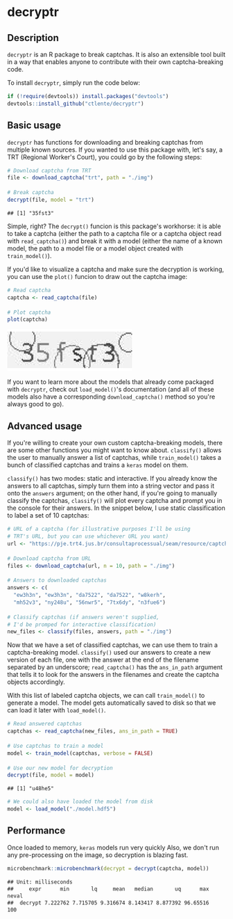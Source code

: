 
decryptr
========

Description
-----------

`decryptr` is an R package to break captchas. It is also an extensible tool built in a way that enables anyone to contribute with their own captcha-breaking code.

To install `decryptr`, simply run the code below:

``` r
if (!require(devtools)) install.packages("devtools")
devtools::install_github("ctlente/decryptr")
```

Basic usage
-----------

`decryptr` has functions for downloading and breaking captchas from multiple known sources. If you wanted to use this package with, let's say, a TRT (Regional Worker's Court), you could go by the following steps:

``` r
# Download captcha from TRT
file <- download_captcha("trt", path = "./img")

# Break captcha
decrypt(file, model = "trt")
```

    ## [1] "35fst3"

Simple, right? The `decrypt()` funcion is this package's workhorse: it is able to take a captcha (either the path to a captcha file or a captcha object read with `read_captcha()`) and break it with a model (either the name of a known model, the path to a model file or a model object created with `train_model()`).

If you'd like to visualize a captcha and make sure the decryption is working, you can use the `plot()` funcion to draw out the captcha image:

``` r
# Read captcha
captcha <- read_captcha(file)

# Plot captcha
plot(captcha)
```

![](README_files/figure-markdown_github/plot-1.png)

If you want to learn more about the models that already come packaged with `decryptr`, check out `load_model()`'s documentation (and all of these models also have a corresponding `download_captcha()` method so you're always good to go).

Advanced usage
--------------

If you're willing to create your own custom captcha-breaking models, there are some other functions you might want to know about. `classify()` allows the user to manually answer a list of captchas, while `train_model()` takes a bunch of classified captchas and trains a `keras` model on them.

`classify()` has two modes: static and interactive. If you already know the answers to all captchas, simply turn them into a string vector and pass it onto the `answers` argument; on the other hand, if you're going to manually classify the captchas, `classify()` will plot every captcha and prompt you in the console for their answers. In the snippet below, I use static classification to label a set of 10 captchas:

``` r
# URL of a captcha (for illustrative purposes I'll be using
# TRT's URL, but you can use whichever URL you want)
url <- "https://pje.trt4.jus.br/consultaprocessual/seam/resource/captcha"

# Download captcha from URL
files <- download_captcha(url, n = 10, path = "./img")

# Answers to downloaded captchas
answers <- c(
  "ew3h3n", "ew3h3n", "da7522", "da7522", "w8kerh",
  "mh52v3", "ny248u", "56nwr5", "7tx6dy", "n3fue6")

# Classify captchas (if answers weren't supplied,
# I'd be promped for interactive classification)
new_files <- classify(files, answers, path = "./img")
```

Now that we have a set of classified captchas, we can use them to train a captcha-breaking model. `classify()` used our answers to create a new version of each file, one with the answer at the end of the filename separated by an underscore; `read_captcha()` has the `ans_in_path` argument that tells it to look for the answers in the filenames and create the captcha objects accordingly.

With this list of labeled captcha objects, we can call `train_model()` to generate a model. The model gets automatically saved to disk so that we can load it later with `load_model()`.

``` r
# Read answered captchas
captchas <- read_captcha(new_files, ans_in_path = TRUE)

# Use captchas to train a model
model <- train_model(captchas, verbose = FALSE)

# Use our new model for decryption
decrypt(file, model = model)
```

    ## [1] "u48he5"

``` r
# We could also have loaded the model from disk
model <- load_model("./model.hdf5")
```

Performance
-----------

Once loaded to memory, `keras` models run very quickly Also, we don't run any pre-processing on the image, so decryption is blazing fast.

``` r
microbenchmark::microbenchmark(decrypt = decrypt(captcha, model))
```

    ## Unit: milliseconds
    ##     expr      min       lq     mean   median       uq      max neval
    ##  decrypt 7.222762 7.715705 9.316674 8.143417 8.877392 96.65516   100
